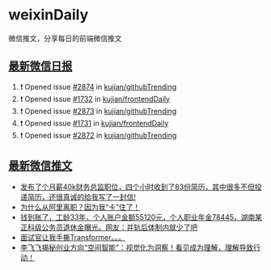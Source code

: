 # weixinDaily
微信推文，分享每日的前端微信推文

## [最新微信日报](https://github.com/kujian/weixinDaily/issues)

<!--START_SECTION:activity-->
1. ❗ Opened issue [#2874](https://github.com/kujian/githubTrending/issues/2874) in [kujian/githubTrending](https://github.com/kujian/githubTrending)
2. ❗ Opened issue [#1732](https://github.com/kujian/frontendDaily/issues/1732) in [kujian/frontendDaily](https://github.com/kujian/frontendDaily)
3. ❗ Opened issue [#2873](https://github.com/kujian/githubTrending/issues/2873) in [kujian/githubTrending](https://github.com/kujian/githubTrending)
4. ❗ Opened issue [#1731](https://github.com/kujian/frontendDaily/issues/1731) in [kujian/frontendDaily](https://github.com/kujian/frontendDaily)
5. ❗ Opened issue [#2872](https://github.com/kujian/githubTrending/issues/2872) in [kujian/githubTrending](https://github.com/kujian/githubTrending)
<!--END_SECTION:activity-->


## [最新微信推文](https://weixin.qdkfweb.cn/)

<!-- BLOG-POST-LIST:START -->
- [发布了个月薪40k财务总监职位，四个小时收到了83份简历，其中很多不但投递简历，还很真诚的给我写了一封信!](https://weixin.qdkfweb.cn/47733.html)
- [为什么从阿里离职？因为我“卡”住了！](https://weixin.qdkfweb.cn/47740.html)
- [钱到账了，工龄33年，个人账户金额55120元，个人职业年金78445，湖南某正科级公务员退休金曝光。网友：并轨后体制内就少了吧](https://weixin.qdkfweb.cn/47735.html)
- [面试官让我手撕Transformer。。。](https://weixin.qdkfweb.cn/47752.html)
- [李飞飞揭秘创业方向“空间智能”：视觉化为洞察！看见成为理解，理解导致行动！](https://weixin.qdkfweb.cn/47753.html)
<!-- BLOG-POST-LIST:END -->